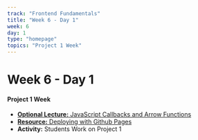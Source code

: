 ```yaml
---
track: "Frontend Fundamentals"
title: "Week 6 - Day 1"
week: 6
day: 1
type: "homepage"
topics: "Project 1 Week"
---
```



# Week 6 - Day 1

#### Project 1 Week
- [**Optional Lecture:** JavaScript Callbacks and Arrow Functions](/frontend-fundamentals/week-6/day-1/lecture-materials/javascript-callbacks-and-arrow-functions/) 
- [**Resource:** Deploying with Github Pages](/frontend-fundamentals/week-6/day-1/lecture-materials/deploying-with-github-pages/)
- **Activity:** Students Work on Project 1

